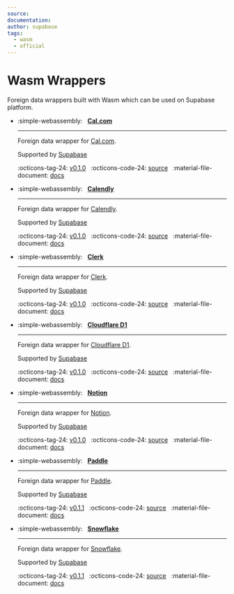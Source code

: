 ```yaml
---
source:
documentation:
author: supabase
tags:
  - wasm
  - official
---
```


# Wasm Wrappers

Foreign data wrappers built with Wasm which can be used on Supabase platform.

<div class="grid cards" markdown>

- :simple-webassembly: &nbsp; **[Cal.com](../cal.md)**

    ----

    Foreign data wrapper for [Cal.com](https://cal.com/).

    Supported by [Supabase](https://www.supabase.com)

    :octicons-tag-24: [v0.1.0](https://github.com/supabase/wrappers/releases/tag/cal_fdw_v0.1.0) &nbsp;
    :octicons-code-24: [source](https://github.com/supabase/wrappers/tree/wasm_cal_fdw_v0.1.0/wasm-wrappers/fdw/calendly_fdw) &nbsp;
    :material-file-document: [docs](../cal.md)

- :simple-webassembly: &nbsp; **[Calendly](../calendly.md)**

    ----

    Foreign data wrapper for [Calendly](https://calendly.com/).

    Supported by [Supabase](https://www.supabase.com)

    :octicons-tag-24: [v0.1.0](https://github.com/supabase/wrappers/releases/tag/calendly_fdw_v0.1.0) &nbsp;
    :octicons-code-24: [source](https://github.com/supabase/wrappers/tree/wasm_calendly_fdw_v0.1.0/wasm-wrappers/fdw/calendly_fdw) &nbsp;
    :material-file-document: [docs](../calendly.md)

- :simple-webassembly: &nbsp; **[Clerk](../clerk.md)**

    ----

    Foreign data wrapper for [Clerk](https://clerk.com/).

    Supported by [Supabase](https://www.supabase.com)

    :octicons-tag-24: [v0.1.0](https://github.com/supabase/wrappers/releases/tag/clerk_fdw_v0.1.0) &nbsp;
    :octicons-code-24: [source](https://github.com/supabase/wrappers/tree/wasm_clerk_fdw_v0.1.0/wasm-wrappers/fdw/clerk_fdw) &nbsp;
    :material-file-document: [docs](../clerk.md)

- :simple-webassembly: &nbsp; **[Cloudflare D1](../cfd1.md)**

    ----

    Foreign data wrapper for [Cloudflare D1](https://developers.cloudflare.com/d1/).

    Supported by [Supabase](https://www.supabase.com)

    :octicons-tag-24: [v0.1.0](https://github.com/supabase/wrappers/releases/tag/cfd1_fdw_v0.1.0) &nbsp;
    :octicons-code-24: [source](https://github.com/supabase/wrappers/tree/wasm_cfd1_fdw_v0.1.0/wasm-wrappers/fdw/cfd1_fdw) &nbsp;
    :material-file-document: [docs](../cfd1.md)

- :simple-webassembly: &nbsp; **[Notion](../notion.md)**

    ----

    Foreign data wrapper for [Notion](https://notion.so/).

    Supported by [Supabase](https://www.supabase.com)

    :octicons-tag-24: [v0.1.0](https://github.com/supabase/wrappers/releases/tag/wasm_notion_fdw_v0.1.0) &nbsp;
    :octicons-code-24: [source](https://github.com/supabase/wrappers/tree/wasm_notion_fdw_v0.1.0/wasm-wrappers/fdw/notion_fdw) &nbsp;
    :material-file-document: [docs](../notion.md)

- :simple-webassembly: &nbsp; **[Paddle](../paddle.md)**

    ----

    Foreign data wrapper for [Paddle](https://www.paddle.com/).

    Supported by [Supabase](https://www.supabase.com)

    :octicons-tag-24: [v0.1.1](https://github.com/supabase/wrappers/releases/tag/wasm_paddle_fdw_v0.1.1) &nbsp;
    :octicons-code-24: [source](https://github.com/supabase/wrappers/tree/wasm_paddle_fdw_v0.1.1/wasm-wrappers/fdw/paddle_fdw) &nbsp;
    :material-file-document: [docs](../paddle.md)

- :simple-webassembly: &nbsp; **[Snowflake](../snowflake.md)**

    ----

    Foreign data wrapper for [Snowflake](https://www.snowflake.com/en/).

    Supported by [Supabase](https://www.supabase.com)

    :octicons-tag-24: [v0.1.1](https://github.com/supabase/wrappers/releases/tag/wasm_snowflake_fdw_v0.1.1) &nbsp;
    :octicons-code-24: [source](https://github.com/supabase/wrappers/tree/wasm_snowflake_fdw_v0.1.1/wasm-wrappers/fdw/snowflake_fdw) &nbsp;
    :material-file-document: [docs](../snowflake.md)

</div>
